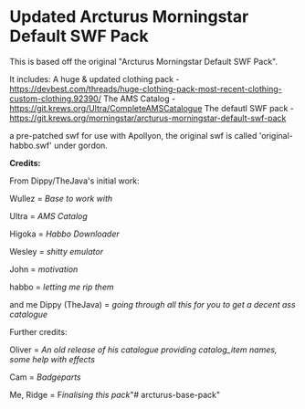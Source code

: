 # Updated Arcturus Morningstar Default SWF Pack

This is based off the original "Arcturus Morningstar Default SWF Pack".

It includes:
A huge & updated clothing pack - https://devbest.com/threads/huge-clothing-pack-most-recent-clothing-custom-clothing.92390/
The AMS Catalog - https://git.krews.org/Ultra/CompleteAMSCatalogue
The defautl SWF pack - https://git.krews.org/morningstar/arcturus-morningstar-default-swf-pack

a pre-patched swf for use with Apollyon, the original swf is called 'original-habbo.swf' under gordon.

**Credits:**

From Dippy/TheJava's initial work:

Wullez = *Base to work with*

Ultra = *AMS Catalog*

Higoka = *Habbo Downloader*

Wesley = *shitty emulator*

John   = *motivation*

habbo  = *letting me rip them*

and me Dippy (TheJava) = *going through all this for you to get a decent ass catalogue*

Further credits:

Oliver = *An old release of his catalogue providing catalog_item names, some help with effects*

Cam    = *Badgeparts*

Me, Ridge = F*inalising this pack*"# arcturus-base-pack" 
